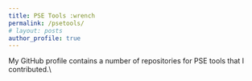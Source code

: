 ```yaml
---
title: PSE Tools :wrench
permalink: /psetools/
# layout: posts
author_profile: true
---
```


My GitHub profile contains a number of repositories for PSE tools that I contributed.\